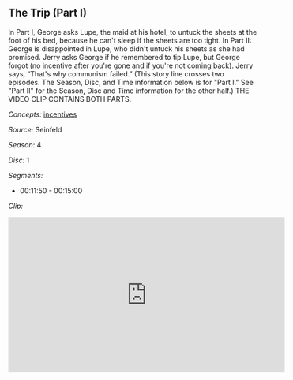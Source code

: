 ## The Trip (Part I)

In Part I, George asks Lupe, the maid at his hotel, to untuck the sheets at the foot of his bed, because he can't sleep if the sheets are too tight.   In Part II:  George is disappointed in Lupe, who didn't untuck his sheets as she had promised.  Jerry asks George if he remembered to tip Lupe, but George forgot (no incentive after you're gone and if you're not coming back).  Jerry says, “That's why communism failed.” (This story line crosses two episodes. The Season, Disc, and Time information below is for "Part I." See "Part II" for the Season, Disc and Time information for the other half.) THE VIDEO CLIP CONTAINS BOTH PARTS.

*Concepts:*
[incentives](/concept/incentives/)

*Source:* Seinfeld

*Season:* 4

*Disc:* 1

*Segments:*

 * 00:11:50 - 00:15:00

*Clip:*

<iframe width="560" height="315" src="https://criticalcommons.org/embed?m=RTW8b6mKv" frameborder="0" allowfullscreen></iframe>
